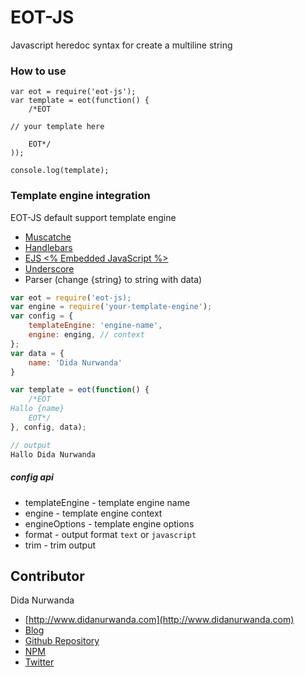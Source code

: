 # EOT-JS
Javascript heredoc syntax for create a multiline string

### How to use

```javascrit
var eot = require('eot-js');
var template = eot(function() {
	/*EOT
	
// your template here
	
	EOT*/
));

console.log(template);

```

### Template engine integration
EOT-JS default support template engine

* [Muscatche](https://github.com/janl/mustache.js)
* [Handlebars](http://handlebarsjs.com)
* [EJS <% Embedded JavaScript %>](http://www.embeddedjs.com)
* [Underscore](http://underscorejs.org/#template)
* Parser (change {string} to string with data)

```javascript
var eot = require('eot-js);
var engine = require('your-template-engine');
var config = {
	templateEngine: 'engine-name',
	engine: enging, // context
};
var data = {
	name: 'Dida Nurwanda'
}

var template = eot(function() {
	/*EOT
Hallo {name}
	EOT*/
}, config, data);

// output
Hallo Dida Nurwanda
```

##### config api
- templateEngine - template engine name
- engine - template engine context
- engineOptions - template engine options
- format - output format `text` or `javascript`
- trim - trim output

## Contributor
Dida Nurwanda

* [http://www.didanurwanda.com](http://www.didanurwanda.com)
* [Blog](http://blog.didanurwanda.com)
* [Github Repository](https://github.com/didanurwanda?tab=repositories)
* [NPM](https://www.npmjs.com/~didanurwanda)
* [Twitter](https://www.twitter.com/didanurwanda)